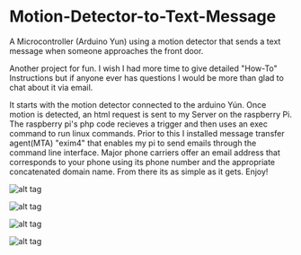 # Motion-Detector-to-Text-Message
A Microcontroller (Arduino Yun) using a motion detector that sends a text message when someone approaches the front door.

Another project for fun. I wish I had more time to give detailed "How-To" Instructions
but if anyone ever has questions I would be more than glad to chat about it via email.

It starts with the motion detector connected to the arduino Yún. Once motion is detected, an html request is
sent to my Server on the raspberry Pi. The raspberry pi's php code recieves a trigger and then uses an exec
command to run linux commands. Prior to this I installed message transfer agent(MTA) "exim4" that enables my pi
to send emails through the command line interface. Major phone carriers offer an email address that corresponds to 
your phone using its phone number and the appropriate concatenated domain name. From there its as simple as it gets.
Enjoy!

![alt tag](http://i.imgur.com/ph8jbKX.png)

![alt tag](http://i.imgur.com/44vYkly.jpg)

![alt tag](http://i.imgur.com/YijPmxC.jpg)

![alt tag](http://i.imgur.com/TBewe6h.jpg)


